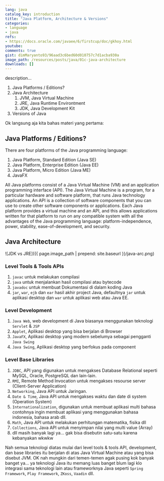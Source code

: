 ```yaml
---
lang: java
catalog_key: introduction
title: "Java Platform, Architecture & Versions"
categories:
- language
- java
refs: 
- https://docs.oracle.com/javaee/6/firstcup/doc/gkhoy.html
youtube: 
comments: true
gist: dimMaryanto93/96aad3c6bed60d010757c7d1acba930a
image_path: /resources/posts/java/01c-java-architecture
downloads: []
---
```



description...

1. Java Platforms / Editions?
2. Java Architecture
    1. JVM, Java Virtual Machine
    2. JRE, Java Runtime Environtment
    3. JDK, Java Development Kit
3. Versions of Java

Ok langsung aja kita bahas materi yang pertama:

<!--more-->

## Java Platforms / Editions?

There are four platforms of the Java programming language:

1. Java Platform, Standard Edition (Java SE)
2. Java Platform, Enterprise Edition (Java EE)
3. Java Platform, Micro Edition (Java ME)
4. JavaFX

All Java platforms consist of a Java Virtual Machine (VM) and an application programming interface (API). The Java Virtual Machine is a program, for a particular hardware and software platform, that runs Java technology applications. An API is a collection of software components that you can use to create other software components or applications. Each Java platform provides a virtual machine and an API, and this allows applications written for that platform to run on any compatible system with all the advantages of the Java programming language: platform-independence, power, stability, ease-of-development, and security.

## Java Architecture

![JDK vs JRE]({{ page.image_path | prepend: site.baseurl }}/java-arc.png)

### Level Tools & Tools APIs
1. `javac` untuk melakukan compilasi
2. `java` untuk menjalankan hasil compilasi atau bytecode
3. `javadoc` untuk membuat Dokumentasi di dalam koding Java
4. `jar`, `war`, `ejb` dan `ear` hasil akhir project Java, defaultnya `jar` untuk aplikasi desktop dan `war` untuk aplikasi web atau Java EE.

### Level Development

1. `Java Web`, web development di Java biasanya menggunakan teknologi `Servlet` & `JSP`
2. `Applet`, Aplikasi desktop yang bisa berjalan di Browser
3. `JavaFX`, Aplikasi desktop yang modern sebelumya sebagai pengganti `Java Swing`
4. `Java Swing`, Aplikasi desktop yang berfokus pada component

### Level Base Libraries

1. `JDBC`, API yang digunakan untuk mengakses Database Relational seperti MySQL, Oracle, PostgreSQL dan lain-lain.
2. `RMI`, Remote Method Invocation untuk mengakses resourse server (Client-Server Application)
3. `Networking`, Java API untuk Jaringan.
4. `Date & Time`, Java API untuk mengakses waktu dan date di system (Operation System)
5. `Internationalization`, digunakan untuk membuat aplikasi multi bahasa contohnya ingin membuat aplikasi yang menggunakan bahasa indonesia, bahasa arab dll.
6. `Math`, Java API untuk melakukan perhitungan matematika, fisika dll
7. `Collections`, Java API untuk menyimpan nilai yang multi value (Array)
8. dll masih banyak lagi ya... gak bisa disebutin satu-satu karena kebanyakan wkwkw

Nah semua teknologi diatas mulai dari level tools & tools API, development, dan base libraries itu berjalan di atas Java Virtual Machine atau yang bisa disebut JVM. OK nah mungkin dari temen-temen agak pusing kok banyak banget ya... ya teknologi Java itu memang luas banget blum lagi klo integrasi sama teknologi lain atau frameworknya Java seperti `Spring Framework`, `Play Framework`, `ZKoss`, `Vaadin` dll.
